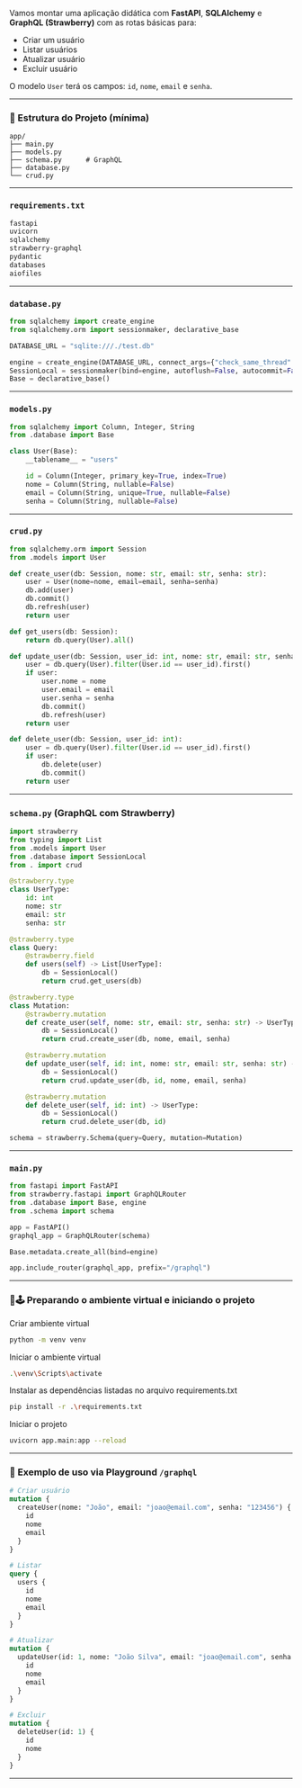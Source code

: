 Vamos montar uma aplicação didática com **FastAPI**, **SQLAlchemy** e **GraphQL (Strawberry)** com as rotas básicas para:

- Criar um usuário
- Listar usuários
- Atualizar usuário
- Excluir usuário

O modelo `User` terá os campos: `id`, `nome`, `email` e `senha`.

---

### 📁 Estrutura do Projeto (mínima)
```
app/
├── main.py
├── models.py
├── schema.py      # GraphQL
├── database.py
└── crud.py
```

---

### `requirements.txt`
```txt
fastapi
uvicorn
sqlalchemy
strawberry-graphql
pydantic
databases
aiofiles
```

---

### `database.py`
```python
from sqlalchemy import create_engine
from sqlalchemy.orm import sessionmaker, declarative_base

DATABASE_URL = "sqlite:///./test.db"

engine = create_engine(DATABASE_URL, connect_args={"check_same_thread": False})
SessionLocal = sessionmaker(bind=engine, autoflush=False, autocommit=False)
Base = declarative_base()
```

---

### `models.py`
```python
from sqlalchemy import Column, Integer, String
from .database import Base

class User(Base):
    __tablename__ = "users"

    id = Column(Integer, primary_key=True, index=True)
    nome = Column(String, nullable=False)
    email = Column(String, unique=True, nullable=False)
    senha = Column(String, nullable=False)
```

---

### `crud.py`
```python
from sqlalchemy.orm import Session
from .models import User

def create_user(db: Session, nome: str, email: str, senha: str):
    user = User(nome=nome, email=email, senha=senha)
    db.add(user)
    db.commit()
    db.refresh(user)
    return user

def get_users(db: Session):
    return db.query(User).all()

def update_user(db: Session, user_id: int, nome: str, email: str, senha: str):
    user = db.query(User).filter(User.id == user_id).first()
    if user:
        user.nome = nome
        user.email = email
        user.senha = senha
        db.commit()
        db.refresh(user)
    return user

def delete_user(db: Session, user_id: int):
    user = db.query(User).filter(User.id == user_id).first()
    if user:
        db.delete(user)
        db.commit()
    return user
```

---

### `schema.py` (GraphQL com Strawberry)
```python
import strawberry
from typing import List
from .models import User
from .database import SessionLocal
from . import crud

@strawberry.type
class UserType:
    id: int
    nome: str
    email: str
    senha: str

@strawberry.type
class Query:
    @strawberry.field
    def users(self) -> List[UserType]:
        db = SessionLocal()
        return crud.get_users(db)

@strawberry.type
class Mutation:
    @strawberry.mutation
    def create_user(self, nome: str, email: str, senha: str) -> UserType:
        db = SessionLocal()
        return crud.create_user(db, nome, email, senha)

    @strawberry.mutation
    def update_user(self, id: int, nome: str, email: str, senha: str) -> UserType:
        db = SessionLocal()
        return crud.update_user(db, id, nome, email, senha)

    @strawberry.mutation
    def delete_user(self, id: int) -> UserType:
        db = SessionLocal()
        return crud.delete_user(db, id)

schema = strawberry.Schema(query=Query, mutation=Mutation)
```

---

### `main.py`
```python
from fastapi import FastAPI
from strawberry.fastapi import GraphQLRouter
from .database import Base, engine
from .schema import schema

app = FastAPI()
graphql_app = GraphQLRouter(schema)

Base.metadata.create_all(bind=engine)

app.include_router(graphql_app, prefix="/graphql")
```

---

### 🎯🕹️ Preparando o ambiente virtual e iniciando o projeto
Criar ambiente virtual
```bash
python -m venv venv
```
Iniciar o ambiente virtual
```bash
.\venv\Scripts\activate
```
Instalar as dependências listadas no arquivo requirements.txt
```bash
pip install -r .\requirements.txt
```
Iniciar o projeto
```bash
uvicorn app.main:app --reload 
```

---

### 🧪 Exemplo de uso via Playground `/graphql`
```graphql
# Criar usuário
mutation {
  createUser(nome: "João", email: "joao@email.com", senha: "123456") {
    id
    nome
    email
  }
}

# Listar
query {
  users {
    id
    nome
    email
  }
}

# Atualizar
mutation {
  updateUser(id: 1, nome: "João Silva", email: "joao@email.com", senha: "novasenha") {
    id
    nome
    email
  }
}

# Excluir
mutation {
  deleteUser(id: 1) {
    id
    nome
  }
}
```

---
